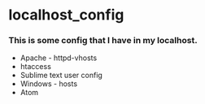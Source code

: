 # localhost_config

### This is some config that I have in my localhost.

+ Apache - httpd-vhosts
+ htaccess
+ Sublime text user config
+ Windows - hosts
+ Atom
